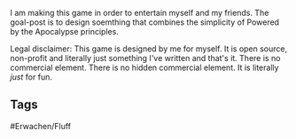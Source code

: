 I am making this game in order to entertain myself and my friends. The goal-post is to design soemthing that combines the simplicity of Powered by the Apocalypse principles.

Legal disclaimer:
This game is designed by me for myself. It is open source, non-profit and literally just something I've written and that's it. There is no commercial element. There is no hidden commercial element. It is literally *just* for fun.
## Tags
#Erwachen/Fluff  